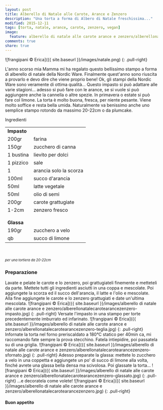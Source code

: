 ```yaml
---
layout: post
title: Alberello di Natale alle Carote, Arance e Zenzero
description: "Una torta a forma di Albero di Natale freschissima..."
modified: 2015-12-11
tags: [torta, natale, arance, carote, zenzero, vegan]
image:
  feature: alberello di natale alle carote arance e zenzero/alberellonatalecarotearancezenzero-header.jpg
comments: true
share: true
---
```


![frangipani © Erica]({{ site.baseurl }}/images/natale.png)
{: .pull-right}

L'anno scorso mia Mamma mi ha regalato questo bellissimo stampo a forma di alberello di natale della Nordic Ware. Finalmente quest'anno sono riuscita a provarlo e devo dire che viene proprio bene! Ok, gli stampi della Nordic Ware sono veramente di ottima qualità... Questo impasto si può adattare alle varie stagioni... adesso si può fare con le arance, se si vuole si può aggiungere anche la cannella o altre spezie. In primavera o estate si può fare col limone. La torta è molto buona, fresca, per niente pesante. Viene molto soffice e resta bella umida. Naturalmente va benissimo anche uno semplice stampo rotondo da massimo 20-22cm o da plumcake.


<div class="ingredients">
  <div class="ingredients-title">Ingredienti</div>
  <table>
    <tbody>
      <tr>
        <td colspan="2"><b>Impasto</b></td>
      </tr>
      <tr>
        <td>200gr</td>
        <td>farina</td>
      </tr>
      <tr>
        <td>150gr</td>
        <td>zucchero di canna</td>
      </tr>
      <tr>
        <td>1 bustina</td>
        <td>lievito per dolci</td>
      </tr>
      <tr>
        <td>1 pizzico</td>
        <td>sale</td>
      </tr>
      <tr>
        <td>1</td>
        <td>arancia solo la scorza</td>
      </tr>
      <tr>
        <td>100ml</td>
        <td>succo d'arancia</td>
      </tr>
      <tr>
        <td>50ml</td>
        <td>latte vegetale</td>
      </tr>
      <tr>
        <td>50ml</td>
        <td>olio di semi</td>
      </tr>
      <tr>
        <td>200gr</td>
        <td>carote grattugiate</td>
      </tr>
      <tr>
        <td>1-2cm</td>
        <td>zenzero fresco</td> 
      </tr>
      <tr style="height: 15px;"></tr>
      <tr>          
        <td colspan="2"><b>Glassa</b></td>
      </tr>      
      <tr>
        <td>190gr</td>
        <td>zucchero a velo</td>
      </tr>
      <tr>
        <td>qb</td>
        <td>succo di limone</td>    
      </tr>
    </tbody>
  </table>
  <br></br>
  <i class="pull-right" style="font-size: 80%;">per una tortiera da 20-22cm</i>
</div>


<h3>
  <font color="grey">
    <i class="icon-cogs"></i>
  </font> Preparazione
</h3>

Lavate e pelate le carote e lo zenzero, poi grattugiateli finemente e metteteli da parte. Mettete tutti gli ingredienti asciutti in una coppa e mescolate. Poi aggiungete la scorza ed il succo dell'arancia, il latte e l'olio e mescolate. Alla fine aggiungete le carote e lo zenzero grattugiati e date un'ultima mescolata.
![frangipani © Erica]({{ site.baseurl }}/images/alberello di natale alle carote arance e zenzero/alberellonatalecarotearancezenzero-impasto.jpg)
{: .pull-right}
Versate l'impasto in una stampo per torte precedentemente imburrato ed infarinato.
![frangipani © Erica]({{ site.baseurl }}/images/alberello di natale alle carote arance e zenzero/alberellonatalecarotearancezenzero-teglia.jpg)
{: .pull-right}
Infornate la torta nel forno preriscaldato a 180°C statico per 40min ca, mi raccomando fate sempre la prova stecchino. Fatela intiepidire, poi passatela su di una griglia.
![frangipani © Erica]({{ site.baseurl }}/images/alberello di natale alle carote arance e zenzero/alberellonatalecarotearancezenzero-sfornato.jpg)
{: .pull-right}
Adesso preparate la glassa: mettete lo zucchero a velo in una coppetta e aggiungete un po' di succo di limone alla volta, finché avrete una glassa bella densa ma scivolosa. Poi glassate la torta...
![frangipani © Erica]({{ site.baseurl }}/images/alberello di natale alle carote arance e zenzero/alberellonatalecarotearancezenzero-glassato.jpg)
{: .pull-right}
...e decoratela come volete!
![frangipani © Erica]({{ site.baseurl }}/images/alberello di natale alle carote arance e zenzero/alberellonatalecarotearancezenzero.jpg)
{: .pull-right}

<h4>Buon appetito
  <font color="red">
    <i class="icon-smile"></i>
  </font>
</h4>

